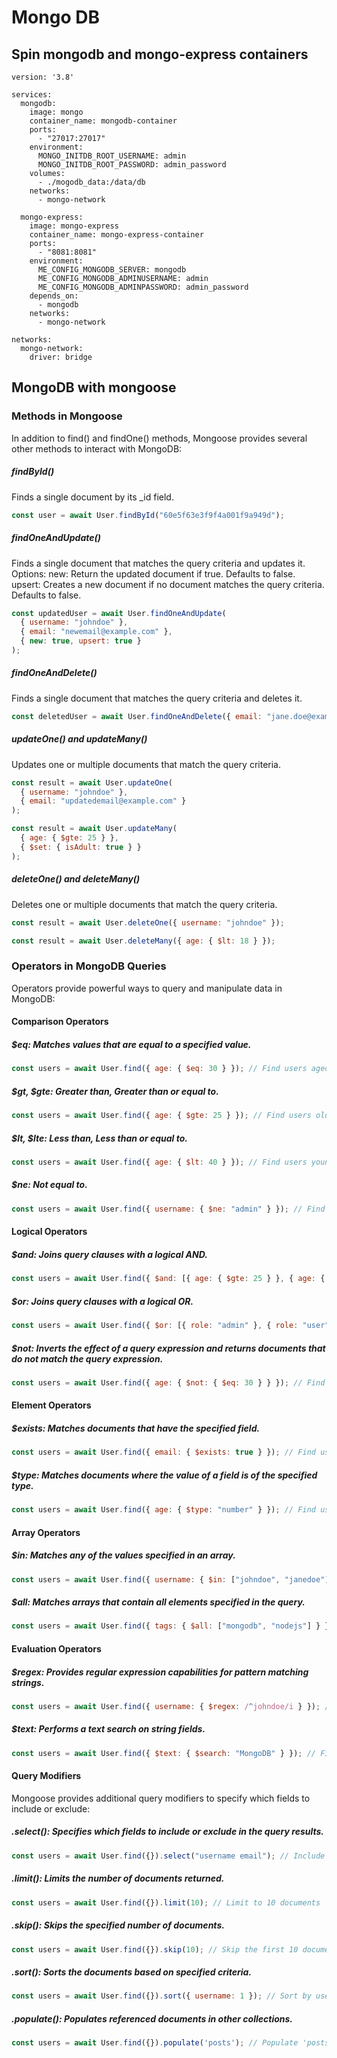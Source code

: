 # Mongo DB

## Spin mongodb and mongo-express containers
```
version: '3.8'

services:
  mongodb:
    image: mongo
    container_name: mongodb-container
    ports:
      - "27017:27017"
    environment:
      MONGO_INITDB_ROOT_USERNAME: admin
      MONGO_INITDB_ROOT_PASSWORD: admin_password
    volumes:
      - ./mogodb_data:/data/db
    networks:
      - mongo-network

  mongo-express:
    image: mongo-express
    container_name: mongo-express-container
    ports:
      - "8081:8081"
    environment:
      ME_CONFIG_MONGODB_SERVER: mongodb
      ME_CONFIG_MONGODB_ADMINUSERNAME: admin
      ME_CONFIG_MONGODB_ADMINPASSWORD: admin_password
    depends_on:
      - mongodb
    networks:
      - mongo-network

networks:
  mongo-network:
    driver: bridge
```

## MongoDB with mongoose

### Methods in Mongoose
In addition to find() and findOne() methods, Mongoose provides several other methods to interact with MongoDB:

##### findById()
Finds a single document by its _id field.
```javascript
const user = await User.findById("60e5f63e3f9f4a001f9a949d");
```

##### findOneAndUpdate()
Finds a single document that matches the query criteria and updates it.
Options:
new: Return the updated document if true. Defaults to false.
upsert: Creates a new document if no document matches the query criteria. Defaults to false.
```javascript
const updatedUser = await User.findOneAndUpdate(
  { username: "johndoe" },
  { email: "newemail@example.com" },
  { new: true, upsert: true }
);
```

##### findOneAndDelete()
Finds a single document that matches the query criteria and deletes it.
```javascript
const deletedUser = await User.findOneAndDelete({ email: "jane.doe@example.com" });
```

##### updateOne() and updateMany()
Updates one or multiple documents that match the query criteria.
```javascript
const result = await User.updateOne(
  { username: "johndoe" },
  { email: "updatedemail@example.com" }
);

const result = await User.updateMany(
  { age: { $gte: 25 } },
  { $set: { isAdult: true } }
);
```

##### deleteOne() and deleteMany()

Deletes one or multiple documents that match the query criteria.
```javascript
const result = await User.deleteOne({ username: "johndoe" });

const result = await User.deleteMany({ age: { $lt: 18 } });
```

### Operators in MongoDB Queries
Operators provide powerful ways to query and manipulate data in MongoDB:

#### Comparison Operators

##### $eq: Matches values that are equal to a specified value.
```javascript
const users = await User.find({ age: { $eq: 30 } }); // Find users aged 30
```

#####  $gt, $gte: Greater than, Greater than or equal to.
```javascript
const users = await User.find({ age: { $gte: 25 } }); // Find users older than or equal to 25
```

#####  $lt, $lte: Less than, Less than or equal to.
```javascript
const users = await User.find({ age: { $lt: 40 } }); // Find users younger than 40
```

#####  $ne: Not equal to.
```javascript
const users = await User.find({ username: { $ne: "admin" } }); // Find users not named "admin"
```

#### Logical Operators

#####  $and: Joins query clauses with a logical AND.
```javascript
const users = await User.find({ $and: [{ age: { $gte: 25 } }, { age: { $lte: 40 } }] }); // Find users aged between 25 and 40
```

#####  $or: Joins query clauses with a logical OR.
```javascript
const users = await User.find({ $or: [{ role: "admin" }, { role: "user" }] }); // Find users with role "admin" or "user"
```

##### $not: Inverts the effect of a query expression and returns documents that do not match the query expression.
```javascript
const users = await User.find({ age: { $not: { $eq: 30 } } }); // Find users whose age is not 30
```

#### Element Operators

##### $exists: Matches documents that have the specified field.
```javascript
const users = await User.find({ email: { $exists: true } }); // Find users with an email field
```

#####  $type: Matches documents where the value of a field is of the specified type.
```javascript
const users = await User.find({ age: { $type: "number" } }); // Find users where age is a number
```

#### Array Operators

#####  $in: Matches any of the values specified in an array.
```javascript
const users = await User.find({ username: { $in: ["johndoe", "janedoe"] } }); // Find users with usernames "johndoe" or "janedoe"
```

#####  $all: Matches arrays that contain all elements specified in the query.
```javascript
const users = await User.find({ tags: { $all: ["mongodb", "nodejs"] } }); // Find users with tags containing "mongodb" and "nodejs"
```

#### Evaluation Operators

##### $regex: Provides regular expression capabilities for pattern matching strings.
```javascript
const users = await User.find({ username: { $regex: /^johndoe/i } }); // Find users with usernames starting with "johndoe" (case-insensitive)
```

##### $text: Performs a text search on string fields.
```javascript
const users = await User.find({ $text: { $search: "MongoDB" } }); // Find users with text "MongoDB" in any text index fields
```
#### Query Modifiers
Mongoose provides additional query modifiers to specify which fields to include or exclude:

#####  .select(): Specifies which fields to include or exclude in the query results.
```javascript
const users = await User.find({}).select("username email"); // Include only username and email fields
```

##### .limit(): Limits the number of documents returned.
```javascript
const users = await User.find({}).limit(10); // Limit to 10 documents
```

##### .skip(): Skips the specified number of documents.
```javascript
const users = await User.find({}).skip(10); // Skip the first 10 documents
```

##### .sort(): Sorts the documents based on specified criteria.
```javascript
const users = await User.find({}).sort({ username: 1 }); // Sort by username in ascending order (1 for ascending, -1 for descending)
```

##### .populate(): Populates referenced documents in other collections.
```javascript
const users = await User.find({}).populate('posts'); // Populate 'posts' field with actual post documents
```

